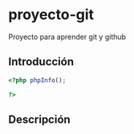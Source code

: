 # proyecto-git
Proyecto para aprender git y github

## Introducción
```php
<?php phpInfo();

?>
```


## Descripción
